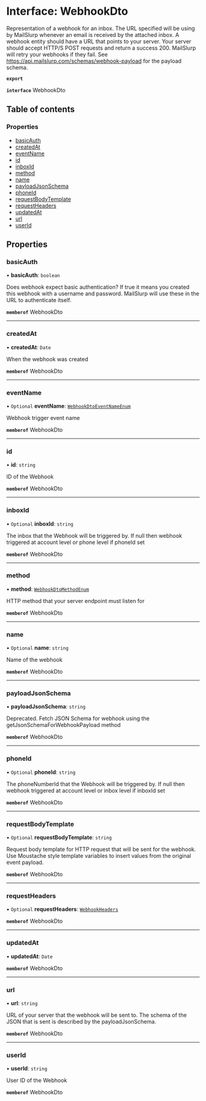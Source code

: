 # Interface: WebhookDto

Representation of a webhook for an inbox. The URL specified will be using by MailSlurp whenever an email is received by the attached inbox. A webhook entity should have a URL that points to your server. Your server should accept HTTP/S POST requests and return a success 200. MailSlurp will retry your webhooks if they fail. See https://api.mailslurp.com/schemas/webhook-payload for the payload schema.

**`export`**

**`interface`** WebhookDto

## Table of contents

### Properties

- [basicAuth](WebhookDto.md#basicauth)
- [createdAt](WebhookDto.md#createdat)
- [eventName](WebhookDto.md#eventname)
- [id](WebhookDto.md#id)
- [inboxId](WebhookDto.md#inboxid)
- [method](WebhookDto.md#method)
- [name](WebhookDto.md#name)
- [payloadJsonSchema](WebhookDto.md#payloadjsonschema)
- [phoneId](WebhookDto.md#phoneid)
- [requestBodyTemplate](WebhookDto.md#requestbodytemplate)
- [requestHeaders](WebhookDto.md#requestheaders)
- [updatedAt](WebhookDto.md#updatedat)
- [url](WebhookDto.md#url)
- [userId](WebhookDto.md#userid)

## Properties

### <a id="basicauth" name="basicauth"></a> basicAuth

• **basicAuth**: `boolean`

Does webhook expect basic authentication? If true it means you created this webhook with a username and password. MailSlurp will use these in the URL to authenticate itself.

**`memberof`** WebhookDto

___

### <a id="createdat" name="createdat"></a> createdAt

• **createdAt**: `Date`

When the webhook was created

**`memberof`** WebhookDto

___

### <a id="eventname" name="eventname"></a> eventName

• `Optional` **eventName**: [`WebhookDtoEventNameEnum`](../enums/WebhookDtoEventNameEnum.md)

Webhook trigger event name

**`memberof`** WebhookDto

___

### <a id="id" name="id"></a> id

• **id**: `string`

ID of the Webhook

**`memberof`** WebhookDto

___

### <a id="inboxid" name="inboxid"></a> inboxId

• `Optional` **inboxId**: `string`

The inbox that the Webhook will be triggered by. If null then webhook triggered at account level or phone level if phoneId set

**`memberof`** WebhookDto

___

### <a id="method" name="method"></a> method

• **method**: [`WebhookDtoMethodEnum`](../enums/WebhookDtoMethodEnum.md)

HTTP method that your server endpoint must listen for

**`memberof`** WebhookDto

___

### <a id="name" name="name"></a> name

• `Optional` **name**: `string`

Name of the webhook

**`memberof`** WebhookDto

___

### <a id="payloadjsonschema" name="payloadjsonschema"></a> payloadJsonSchema

• **payloadJsonSchema**: `string`

Deprecated. Fetch JSON Schema for webhook using the getJsonSchemaForWebhookPayload method

**`memberof`** WebhookDto

___

### <a id="phoneid" name="phoneid"></a> phoneId

• `Optional` **phoneId**: `string`

The phoneNumberId that the Webhook will be triggered by. If null then webhook triggered at account level or inbox level if inboxId set

**`memberof`** WebhookDto

___

### <a id="requestbodytemplate" name="requestbodytemplate"></a> requestBodyTemplate

• `Optional` **requestBodyTemplate**: `string`

Request body template for HTTP request that will be sent for the webhook. Use Moustache style template variables to insert values from the original event payload.

**`memberof`** WebhookDto

___

### <a id="requestheaders" name="requestheaders"></a> requestHeaders

• `Optional` **requestHeaders**: [`WebhookHeaders`](WebhookHeaders.md)

**`memberof`** WebhookDto

___

### <a id="updatedat" name="updatedat"></a> updatedAt

• **updatedAt**: `Date`

**`memberof`** WebhookDto

___

### <a id="url" name="url"></a> url

• **url**: `string`

URL of your server that the webhook will be sent to. The schema of the JSON that is sent is described by the payloadJsonSchema.

**`memberof`** WebhookDto

___

### <a id="userid" name="userid"></a> userId

• **userId**: `string`

User ID of the Webhook

**`memberof`** WebhookDto
